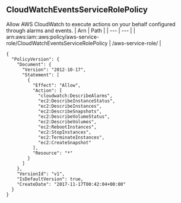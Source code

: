 
## CloudWatchEventsServiceRolePolicy
Allow AWS CloudWatch to execute actions on your behalf configured through alarms and events.
| Arn | Path |
| --- | --- |
| arn:aws:iam::aws:policy/aws-service-role/CloudWatchEventsServiceRolePolicy | /aws-service-role/ |
```
{
  "PolicyVersion": {
    "Document": {
      "Version": "2012-10-17",
      "Statement": [
        {
          "Effect": "Allow",
          "Action": [
            "cloudwatch:DescribeAlarms",
            "ec2:DescribeInstanceStatus",
            "ec2:DescribeInstances",
            "ec2:DescribeSnapshots",
            "ec2:DescribeVolumeStatus",
            "ec2:DescribeVolumes",
            "ec2:RebootInstances",
            "ec2:StopInstances",
            "ec2:TerminateInstances",
            "ec2:CreateSnapshot"
          ],
          "Resource": "*"
        }
      ]
    },
    "VersionId": "v1",
    "IsDefaultVersion": true,
    "CreateDate": "2017-11-17T00:42:04+00:00"
  }
}
```
